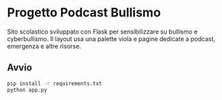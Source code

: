 # Progetto Podcast Bullismo

Sito scolastico sviluppato con Flask per sensibilizzare su bullismo e cyberbullismo.
Il layout usa una palette viola e pagine dedicate a podcast, emergenza e altre risorse.

## Avvio

```bash
pip install -r requirements.txt
python app.py
```
